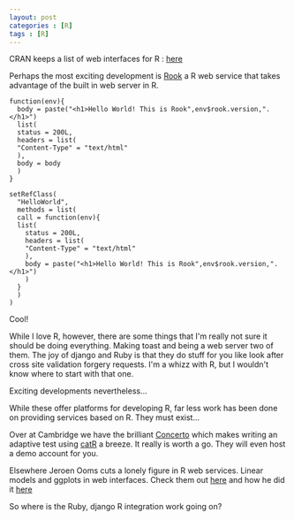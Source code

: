 ```yaml
---
layout: post
categories : [R]
tags : [R]
---
```


CRAN keeps a list of web interfaces for R : <A href="http://cran.r-project.org/doc/FAQ/R-FAQ.html#R-Web-Interfaces">here</A>

Perhaps the most exciting development is <A href="http://jeffreyhorner.tumblr.com/post/4723187316/introducing-rook">Rook</A> a R web service that takes advantage of the built in web server in R.

    function(env){
      body = paste("<h1>Hello World! This is Rook",env$rook.version,".</h1>")
      list(
      status = 200L,
      headers = list(
      "Content-Type" = "text/html"
      ),
      body = body
      )
    }

    setRefClass(
      "HelloWorld",
      methods = list(
      call = function(env){
      list(
        status = 200L,
        headers = list(
        "Content-Type" = "text/html"
        ),
        body = paste("<h1>Hello World! This is Rook",env$rook.version,".</h1>")
        )
      }
      )
    )

Cool!

While I love R, however, there are some things that I'm really not sure it should be doing everything. Making toast and being a web server two of them. The joy of django and Ruby is that they do stuff for you like look after cross site validation forgery requests. I'm a whizz with R, but I wouldn't know where to start with that one.

Exciting developments nevertheless...

While these offer platforms for developing R, far less work has been done on providing services based on R. They must exist...

Over at Cambridge we have the brilliant <A href="http://www.psychometrics.cam.ac.uk/news.41.htm">Concerto</A> which makes writing an adaptive test using <A href="http://cran.r-project.org/web/packages/catR/index.html">catR</A> a breeze. It really is worth a go. They will even host a demo account for you.

Elsewhere Jeroen Ooms cuts a lonely figure in R web services. Linear models and ggplots in web interfaces. Check them out <A  href="http://www.stat.ucla.edu/~jeroen/">here</A> and how he did it <A href="http://www.stat.ucla.edu/~jeroen/files/barug2010.pdf">here</A>

So where is the Ruby, django R integration work going on?





